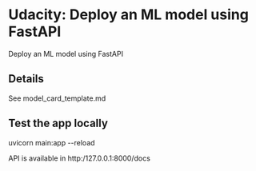 # Udacity: Deploy an ML model using FastAPI
Deploy an ML model using FastAPI

## Details
See model_card_template.md

## Test the app locally
uvicorn main:app --reload

API is available in http:/127.0.0.1:8000/docs